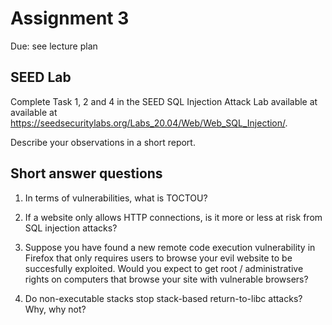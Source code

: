 # Assignment 3

Due: see lecture plan

## SEED Lab

Complete Task 1, 2 and 4 in the SEED SQL Injection Attack Lab available at available at https://seedsecuritylabs.org/Labs_20.04/Web/Web_SQL_Injection/.

Describe your observations in a short report.

## Short answer questions

1. In terms of vulnerabilities, what is TOCTOU?

2. If a website only allows HTTP connections, is it more or less at risk from SQL injection attacks?

3. Suppose you have found a new remote code execution vulnerability in Firefox that only requires users to browse your evil website to be succesfully exploited. Would you expect to get root / administrative rights on computers that browse your site with vulnerable browsers?

4. Do non-executable stacks stop stack-based return-to-libc attacks? Why, why not?
